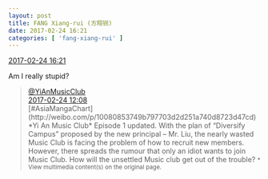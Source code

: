 ```yaml
---
layout: post
title: FANG Xiang-rui (方翔锐)
date: 2017-02-24 16:21
categories: [ 'fang-xiang-rui' ]
---
```


<div class="weibo-info">
  <a href="http://weibo.com/6117583008/Ex1GNou2C">2017-02-24 16:21</a>
</div>

Am I really stupid?

<!-- more -->

> <div class="weibo-post-name">
>   <a href="http://weibo.com/u/6094546964">@YiAnMusicClub</a>
> </div>
> <div class="weibo-info">
>   <a href="http://weibo.com/6094546964/Ex02e5UkU">2017-02-24 12:08</a>
> </div>
> [#AsiaMangaChart](http://weibo.com/p/10080853749b797703d2d251a740d8723d47cd) *Yi An Music Club* Episode 1 updated. With the plan of “Diversify Campus” proposed by the new principal – Mr. Liu, the nearly wasted Music Club is facing the problem of how to recruit new members. However, there spreads the rumour that only an idiot wants to join Music Club. How will the unsettled Music club get out of the trouble?  
> <small>* View multimedia content(s) on the original page.</small>
